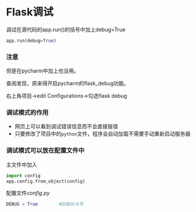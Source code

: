 # Flask调试

调试在源代码的app.run()的括号中加上debug=True

```python
app.run(debug=True)
```

### 注意

但是在pycharm中加上也没用。

查阅发现，原来得开启pycharm的flask_debug功能。

右上角项目->edit Configurations->勾选flask debug

### 调试模式的作用

* 网页上可以看到调试错误信息而不会直接报错
* 只要修改了项目中的`python`文件，程序会自动加载不需要手动重新启动服务器

### 调试模式可以放在配置文件中

主文件中加入

```python
import config
app.config.from_object(config)
```

配置文件*config.py*

```python
DEBUG = True		#DUBUG大写
```





